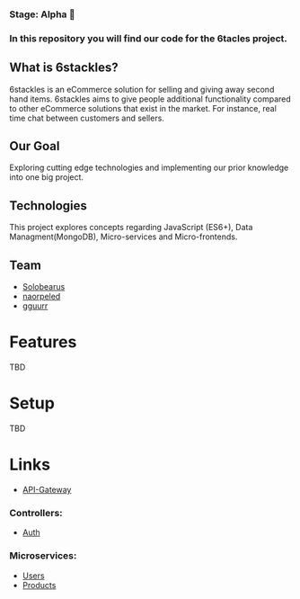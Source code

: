 ### Stage: Alpha 🤖 

### In this repository you will find our code for the 6tacles project.

## What is 6stackles?
6stackles is an eCommerce solution for selling and giving away second hand items.
6stackles aims to give people additional functionality compared to other eCommerce solutions that exist in the market. For instance, real time chat between customers and sellers.

## Our Goal
Exploring cutting edge technologies and implementing our prior knowledge into one big project.

## Technologies
This project explores concepts regarding JavaScript (ES6+), Data Managment(MongoDB), Micro-services and Micro-frontends.

## Team

- [Solobearus](https://github.com/solobearus "Ivan Solobear")
- [naorpeled](https://github.com/naorpeled "Naor Peled")
- [gguurr](https://github.com/gguurr "gguurr")

# Features
TBD


# Setup
TBD

# Links
- [API-Gateway](https://github.com/Solobearus/yad1-gateway-api "API Gateway")

### Controllers:
- [Auth](https://github.com/Solobearus/yad1-auth-controller "Auth controller")

### Microservices:
- [Users](https://github.com/Solobearus/yad1-users "Users Microservice")
- [Products](https://github.com/Solobearus/yad1-products "Users Microservice")
